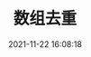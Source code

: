 ---
title: 数组去重
# author: 不以by
date: 2021-11-22 16:08:18
tags: 
  - JavaScript

categories: 
  - JavaScript
---